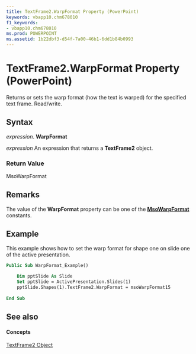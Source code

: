 ```yaml
---
title: TextFrame2.WarpFormat Property (PowerPoint)
keywords: vbapp10.chm678010
f1_keywords:
- vbapp10.chm678010
ms.prod: POWERPOINT
ms.assetid: 1b22dbf3-d54f-7a00-46b1-6dd1b84b0993
---
```



# TextFrame2.WarpFormat Property (PowerPoint)

Returns or sets the warp format (how the text is warped) for the specified text frame. Read/write.


## Syntax

 _expression_. **WarpFormat**

 _expression_ An expression that returns a **TextFrame2** object.


### Return Value

MsoWarpFormat


## Remarks

The value of the  **WarpFormat** property can be one of the **[MsoWarpFormat](http://msdn.microsoft.com/library/481cead3-900f-66b6-8200-21342b0ce21c%28Office.15%29.aspx)** constants.


## Example

This example shows how to set the warp format for shape one on slide one of the active presentation.


```vb
Public Sub WarpFormat_Example() 
 
    Dim pptSlide As Slide 
    Set pptSlide = ActivePresentation.Slides(1) 
    pptSlide.Shapes(1).TextFrame2.WarpFormat = msoWarpFormat15 
     
End Sub
```


## See also


#### Concepts


[TextFrame2 Object](textframe2-object-powerpoint.md)

